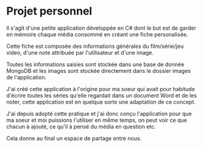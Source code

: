 <h1>Projet personnel</h1> 

Il s'agit d'une petite application développée en C# dont le but est de garder en mémoire chaque média consommé en créant une fiche personalisée. 

Cette fiche est composée des informations générales du film/série/jeu video, d'une note attribuée par l'utilisateur et d'une image.

Toutes les informations saisies sont stockée dans une base de donnée MongoDB et les images sont stockée directement dans le dossier images de l'application.

J'ai créé cette application à l'origine pour ma soeur qui avait pour habitude d'écrire toutes les séries qu'elle regardait dans un document Word et de les noter, 
cette application est en quelque sorte une adaptation de ce concept.

J'ai depuis adopté cette pratique et j'ai donc conçu l'application pour que ma soeur et moi puissions l'utiliser en même temps, on peut voir ce que chacun à ajouté, ce qu'il à pensé du média en question etc.

Cela donne au final un espace de partage entre nous.


